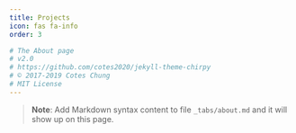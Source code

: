 ```yaml
---
title: Projects
icon: fas fa-info
order: 3

# The About page
# v2.0
# https://github.com/cotes2020/jekyll-theme-chirpy
# © 2017-2019 Cotes Chung
# MIT License
---
```



> **Note**: Add Markdown syntax content to file `_tabs/about.md` and it will show up on this page.
